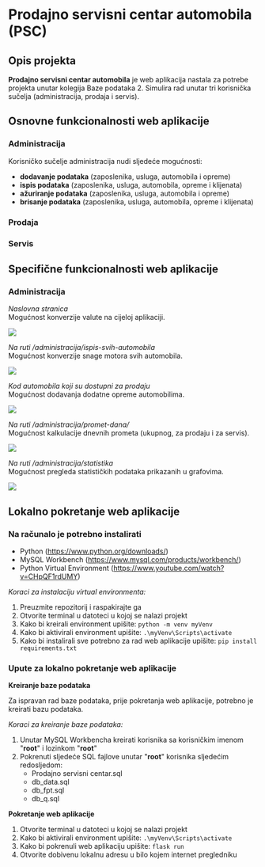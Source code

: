 # Prodajno servisni centar automobila (PSC)

## Opis projekta

**Prodajno servisni centar automobila** je web aplikacija nastala za potrebe projekta unutar kolegija Baze podataka 2. Simulira rad unutar tri korisnička sučelja (administracija, prodaja i servis).

## Osnovne funkcionalnosti web aplikacije

### Administracija

Korisničko sučelje administracija nudi sljedeće mogućnosti:

* **dodavanje podataka** (zaposlenika, usluga, automobila i opreme)
* **ispis podataka** (zaposlenika, usluga, automobila, opreme i klijenata)
* **ažuriranje podataka** (zaposlenika, usluga, automobila i opreme)
* **brisanje podataka** (zaposlenika, usluga, automobila, opreme i klijenata)

### Prodaja

### Servis

## Specifične funkcionalnosti web aplikacije

### Administracija

*Naslovna stranica*\
Mogućnost konverzije valute na cijeloj aplikaciji.

![](https://i.imgur.com/CT6jKgD.png)

*Na ruti /administracija/ispis-svih-automobila*\
Mogućnost konverzije snage motora svih automobila.

![](https://i.imgur.com/BVFUVhe.png)

*Kod automobila koji su dostupni za prodaju*\
Mogućnost dodavanja dodatne opreme automobilima.

![](https://i.imgur.com/7g5pnPJ.png)

*Na ruti /administracija/promet-dana/*\
Mogućnost kalkulacije dnevnih prometa (ukupnog, za prodaju i za servis).

![](https://i.imgur.com/P5CRb2m.png)

*Na ruti /administracija/statistika*\
Mogućnost pregleda statističkih podataka prikazanih u grafovima.

![](https://i.imgur.com/ZX1wDFO.png)

## Lokalno pokretanje web aplikacije

### Na računalo je potrebno instalirati

* Python (https://www.python.org/downloads/)
* MySQL Workbench (https://www.mysql.com/products/workbench/)
* Python Virtual Environment (https://www.youtube.com/watch?v=CHpQF1rdUMY)

*Koraci za instalaciju virtual environmenta:*

1. Preuzmite repozitorij i raspakirajte ga
2. Otvorite terminal u datoteci u kojoj se nalazi projekt
3. Kako bi kreirali environment upišite:
`python -m venv myVenv`
4. Kako bi aktivirali environment upišite:
`.\myVenv\Scripts\activate`
5. Kako bi instalirali sve potrebno za rad web aplikacije upišite: 
`pip install requirements.txt`

### Upute za lokalno pokretanje web aplikacije

**Kreiranje baze podataka**

Za ispravan rad baze podataka, prije pokretanja web aplikacije, potrebno je kreirati bazu podataka.

*Koraci za kreiranje baze podataka:*

1. Unutar MySQL Workbencha kreirati korisnika sa korisničkim imenom "**root**" i lozinkom "**root**"
2. Pokrenuti sljedeće SQL fajlove unutar "**root**" korisnika sljedećim redosljedom:
    * Prodajno servisni centar.sql
    * db_data.sql
    * db_fpt.sql
    * db_q.sql

**Pokretanje web aplikacije**

1. Otvorite terminal u datoteci u kojoj se nalazi projekt
2. Kako bi aktivirali environment upišite:
`.\myVenv\Scripts\activate`
3. Kako bi pokrenuli web aplikaciju upišite:
`flask run`
4. Otvorite dobivenu lokalnu adresu u bilo kojem internet pregledniku